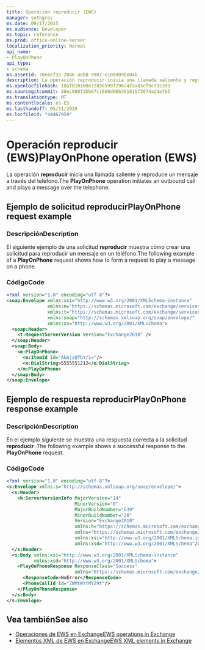 ```yaml
---
title: Operación reproducir (EWS)
manager: sethgros
ms.date: 09/17/2015
ms.audience: Developer
ms.topic: reference
ms.prod: office-online-server
localization_priority: Normal
api_name:
- PlayOnPhone
api_type:
- schema
ms.assetid: 70e6ef33-2046-4eb8-9987-e106009be04b
description: La operación reproducir inicia una llamada saliente y reproduce un mensaje a través del teléfono.
ms.openlocfilehash: 18af810160e72856599f296c4faa83cf9c73c393
ms.sourcegitcommit: 88ec988f2bb67c1866d06b361615f3674a24e795
ms.translationtype: MT
ms.contentlocale: es-ES
ms.lasthandoff: 05/31/2020
ms.locfileid: "44467959"
---
```

# <a name="playonphone-operation-ews"></a><span data-ttu-id="7c19e-103">Operación reproducir (EWS)</span><span class="sxs-lookup"><span data-stu-id="7c19e-103">PlayOnPhone operation (EWS)</span></span>

<span data-ttu-id="7c19e-104">La operación **reproducir** inicia una llamada saliente y reproduce un mensaje a través del teléfono.</span><span class="sxs-lookup"><span data-stu-id="7c19e-104">The **PlayOnPhone** operation initiates an outbound call and plays a message over the telephone.</span></span> 
  
## <a name="playonphone-request-example"></a><span data-ttu-id="7c19e-105">Ejemplo de solicitud reproducir</span><span class="sxs-lookup"><span data-stu-id="7c19e-105">PlayOnPhone request example</span></span>

### <a name="description"></a><span data-ttu-id="7c19e-106">Descripción</span><span class="sxs-lookup"><span data-stu-id="7c19e-106">Description</span></span>

<span data-ttu-id="7c19e-107">El siguiente ejemplo de una solicitud **reproducir** muestra cómo crear una solicitud para reproducir un mensaje en un teléfono.</span><span class="sxs-lookup"><span data-stu-id="7c19e-107">The following example of a **PlayOnPhone** request shows how to form a request to play a message on a phone.</span></span> 
  
### <a name="code"></a><span data-ttu-id="7c19e-108">Código</span><span class="sxs-lookup"><span data-stu-id="7c19e-108">Code</span></span>

```XML
<?xml version="1.0" encoding="utf-8"?>
<soap:Envelope xmlns:xsi="http://www.w3.org/2001/XMLSchema-instance"
               xmlns:m="https://schemas.microsoft.com/exchange/services/2006/messages"
               xmlns:t="https://schemas.microsoft.com/exchange/services/2006/types"
               xmlns:soap="http://schemas.xmlsoap.org/soap/envelope/"
               xmlns:xs="http://www.w3.org/2001/XMLSchema">
  <soap:Header>
    <t:RequestServerVersion Version="Exchange2010" />
  </soap:Header>
  <soap:Body>
    <m:PlayOnPhone>
      <m:ItemId Id="AkAjzQTbY/i="/>
      <m:DialString>5555551212</m:DialString>
    </m:PlayOnPhone>
  </soap:Body>
</soap:Envelope>
```

## <a name="playonphone-response-example"></a><span data-ttu-id="7c19e-109">Ejemplo de respuesta reproducir</span><span class="sxs-lookup"><span data-stu-id="7c19e-109">PlayOnPhone response example</span></span>

### <a name="description"></a><span data-ttu-id="7c19e-110">Descripción</span><span class="sxs-lookup"><span data-stu-id="7c19e-110">Description</span></span>

<span data-ttu-id="7c19e-111">En el ejemplo siguiente se muestra una respuesta correcta a la solicitud **reproducir** .</span><span class="sxs-lookup"><span data-stu-id="7c19e-111">The following example shows a successful response to the **PlayOnPhone** request.</span></span> 
  
### <a name="code"></a><span data-ttu-id="7c19e-112">Código</span><span class="sxs-lookup"><span data-stu-id="7c19e-112">Code</span></span>

```XML
<?xml version="1.0" encoding="utf-8"?>
<s:Envelope xmlns:s="http://schemas.xmlsoap.org/soap/envelope/">
  <s:Header>
    <h:ServerVersionInfo MajorVersion="14" 
                         MinorVersion="0" 
                         MajorBuildNumber="639" 
                         MinorBuildNumber="20" 
                         Version="Exchange2010" 
                         xmlns:h="https://schemas.microsoft.com/exchange/services/2006/types" 
                         xmlns="https://schemas.microsoft.com/exchange/services/2006/types" 
                         xmlns:xsi="http://www.w3.org/2001/XMLSchema-instance" 
                         xmlns:xsd="http://www.w3.org/2001/XMLSchema"/>
  </s:Header>
  <s:Body xmlns:xsi="http://www.w3.org/2001/XMLSchema-instance" 
          xmlns:xsd="http://www.w3.org/2001/XMLSchema">
    <PlayOnPhoneResponse ResponseClass="Success" 
                         xmlns="https://schemas.microsoft.com/exchange/services/2006/messages">
      <ResponseCode>NoError</ResponseCode>
      <PhoneCallId Id="ZWMtWYtMY29t"/>
    </PlayOnPhoneResponse>
  </s:Body>
</s:Envelope>
```

## <a name="see-also"></a><span data-ttu-id="7c19e-113">Vea también</span><span class="sxs-lookup"><span data-stu-id="7c19e-113">See also</span></span>

- [<span data-ttu-id="7c19e-114">Operaciones de EWS en Exchange</span><span class="sxs-lookup"><span data-stu-id="7c19e-114">EWS operations in Exchange</span></span>](ews-operations-in-exchange.md)
- [<span data-ttu-id="7c19e-115">Elementos XML de EWS en Exchange</span><span class="sxs-lookup"><span data-stu-id="7c19e-115">EWS XML elements in Exchange</span></span>](ews-xml-elements-in-exchange.md)

